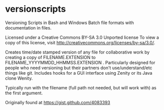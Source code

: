 versionscripts
==============

Versioning Scripts in Bash and Windows Batch file formats with documentation in files.

Licensed under a Creative Commons BY-SA 3.0 Unported license
To view a copy of this license, visit http://creativecommons.org/licenses/by-sa/3.0/.

Creates time/date stamped version of any file for collaborative work by creating a copy of FILENAME.EXTENSION to FILENAME_YYYYMMDD_HHMMSS.EXTENSION .  Particularly designed for people who need versioning but their partners don't use/understand/etc things like git.  Includes hooks for a GUI interface using Zenity or its Java clone Wenity.

Typically run with the filename (full path not needed, but will work with) as the first argument.

Originally found at https://gist.github.com/4083393

